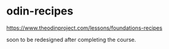 # odin-recipes
https://www.theodinproject.com/lessons/foundations-recipes


soon to be redesigned after completing the course.
